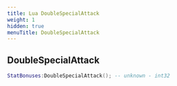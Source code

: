 ```yaml
---
title: Lua DoubleSpecialAttack
weight: 1
hidden: true
menuTitle: DoubleSpecialAttack
---
```

## DoubleSpecialAttack
```lua
StatBonuses:DoubleSpecialAttack(); -- unknown - int32
```
